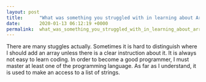 ```yaml
---
layout: post
title:      "What was something you struggled with in learning about Arrays? "
date:       2020-01-13 06:12:19 +0000
permalink:  what_was_something_you_struggled_with_in_learning_about_arrays
---
```



There are many stuggles actually. Sometimes it is hard to distinguish where I should add an array unless there is a clear instruction about it. It is always not easy to learn coding. In order to become a good programmer, I must master at least one of the programming language. As far as I understand, it is used to make an access to a list of strings.
